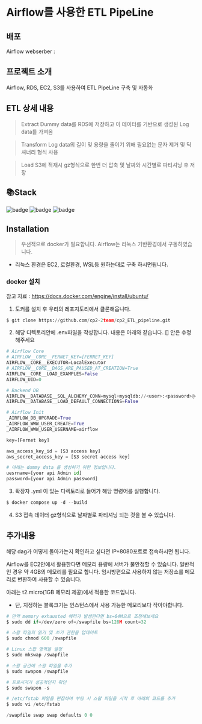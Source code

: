 # Airflow를 사용한 ETL PipeLine

## 배포
Airflow webserber :

## 프로젝트 소개
Airflow, RDS, EC2, S3를 사용하여 ETL PipeLine 구축 및 자동화

## ETL 상세 내용

> Extract 
Dummy data를 RDS에 저장하고 이 데이터를 기반으로 생성된 Log data를 가져옴

> Transform 
Log data의 길이 및 용량을 줄이기 위해 필요없는 문자 제거 및 딕셔너리 형식 사용

> Load
S3에 적재시 gz형식으로 한번 더 압축 및 날짜와 시간별로 파티셔닝 후 저장

## 📚Stack

![badge](https://img.shields.io/badge/AmazonRDS-527FFF?style=flat-square&logo=AmazonRDS&logoColor=white)
![badge](https://img.shields.io/badge/AmazonS3-527FFF?style=flat-square&logo=AmazonS3&logoColor=white)
![badge](https://img.shields.io/badge/Airflow-527FFF?style=flat-square&logo=Airflow&logoColor=white)

## Installation
> 우선적으로 docker가 필요합니다. Airflow는 리눅스 기반환경에서 구동하였습니다. 
* 리눅스 환경은 EC2, 로컬환경, WSL등 원하는대로 구축 하시면됩니다.

### docker 설치 
참고 자료 : https://docs.docker.com/engine/install/ubuntu/

1. 도커를 설치 후 우리의 레포지토리에서 클론해옵니다.
```python
$ git clone https://github.com/cp2-2team/cp2_ETL_pipeline.git
```

2. 해당 디렉토리안에 .env파일을 작성합니다. 내용은 아래와 같습니다. [] 안은 수정해주세요
```python
# Airflow Core
# AIRFLOW__CORE__FERNET_KEY=[FERNET_KEY]
AIRFLOW__CORE__EXECUTOR=LocalExecutor
# AIRFLOW__CORE__DAGS_ARE_PAUSED_AT_CREATION=True
AIRFLOW__CORE__LOAD_EXAMPLES=False
AIRFLOW_UID=0

# Backend DB
AIRFLOW__DATABASE__SQL_ALCHEMY_CONN=mysql+mysqldb://<user>:<password>@<host>[:<port>]/<dbname>
AIRFLOW__DATABASE__LOAD_DEFAULT_CONNECTIONS=False

# Airflow Init
_AIRFLOW_DB_UPGRADE=True
_AIRFLOW_WWW_USER_CREATE=True
_AIRFLOW_WWW_USER_USERNAME=airflow

key=[Fernet key]

aws_access_key_id = [S3 access key]
aws_secret_access_key = [S3 secret access key]

# 아래는 dummy data 를 생성하기 위한 정보입니다. 
uesrname=[your api Admin id]
password=[your api Admin password]
```

3. 확장자 .yml 이 있는 디렉토리로 들어가 해당 명령어를 실행합니다.
```python
$ docker compose up -d --build 
```

4. S3 접속 
데이터 gz형식으로 날짜별로 파티셔닝 되는 것을 볼 수 있습니다.

## 추가내용
해당 dag가 어떻게 돌아가는지 확인하고 싶다면 IP+8080포트로 접속하시면 됩니다.

Airflow를 EC2안에서 활용한다면 메모리 용량에 서버가 불안정할 수 있습니다. 일반적인 경우 약 4GB의 메모리를 필요로 합니다.
임시방편으로 사용하지 않는 저장소를 메모리로 변환하여 사용할 수 있습니다.

아래는 t2.micro(1GB 메모리 제공)에서 적용한 코드입니다.
* 단, 지정하는 블록크기는 인스턴스에서 사용 가능한 메모리보다 작아야합니다.

```python
# 만약 memory exhausted 에러가 발생한다면 bs=64M으로 조정해보세요
$ sudo dd if=/dev/zero of=/swapfile bs=128M count=32

# 스왑 파일의 읽기 및 쓰기 권한을 업데이트
$ sudo chmod 600 /swapfile

# Linux 스왑 영역을 설정
$ sudo mkswap /swapfile

# 스왑 공간에 스왑 파일을 추가
$ sudo swapon /swapfile

# 프로시저가 성공적인지 확인
$ sudo swapon -s

# /etc/fstab 파일을 편집하여 부팅 시 스왑 파일을 시작 후 아래의 코드를 추가
$ sudo vi /etc/fstab

/swapfile swap swap defaults 0 0
```
